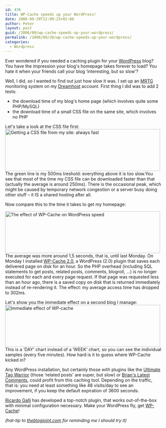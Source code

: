 ```yaml
---
id: 476
title: WP-Cache speeds up your WordPress!
date: 2006-09-20T12:09:23+02:00
author: Peter
layout: post
guid: /2006/09/wp-cache-speeds-up-your-wordpress/
permalink: /2006/09/20/wp-cache-speeds-up-your-wordpress/
categories:
  - Wordpress
---
```

Ever wondered if you needed a caching plugin for your [WordPress](http://www.wordpress.org) blog? You have the impression your blog's homepage takes forever to load? You hate it when your friends call your blog &#8216;interesting, but so slow'?

Well, I did, so I wanted to find out just how slow it was. I set up an [MRTG](http://oss.oetiker.ch/mrtg/) monitoring system on my [Dreamhost](http://www.dreamhost.com/r.cgi?166410) account. First thing I did was to add 2 tests:

  * the download time of my blog's home page (which involves quite some PHP/MySQL)
  * the download time of a small CSS file on the same site, which involves no PHP

Let's take a look at the CSS file first:  
[<img  src="http://static.flickr.com/97/248146088_32f0e60117.jpg" width="500" height="135" alt="Getting a CSS file from my site: always fast" />](http://www.flickr.com/photos/pforret/248146088/ "Photo Sharing")  
The green line is my 500ms treshold: everything above it is too slow.You see that most of the time my CSS file can be downloaded faster than that (actually the average is around 250ms). There is the occasional peak, which might be caused by temporary network congestion or a server busy doing other stuff &#8211; it IS a shared hosting after all.

Now compare this to the time it takes to get my homepage:<!--more-->

  
[<img  src="http://static.flickr.com/93/248144593_c30c85f4e2.jpg" width="500" height="135" alt="The effect of WP-Cache on WordPress speed" />](http://www.flickr.com/photos/pforret/248144593/ "Photo Sharing")  
The average was more around 1,5 seconds, that is, until last Monday. On Monday I installed [WP-Cache 2.0](http://mnm.uib.es/gallir/wp-cache-2/), a WordPress (2.0) plugin that saves each delivered page on disk for an hour. So the PHP overhead (including SQL statements to get posts, related posts, comments, blogroll, &#8230;) is no longer executed for each and every page request. If that page was requested less than an hour ago, there is a saved copy on disk that is returned immediately instead of re-rendering it. The effect: my average access time has dropped to 302ms.

Let's show you the immediate effect on a second blog I manage:  
[<img  src="http://static.flickr.com/54/248146089_072270c69e.jpg" width="500" height="135" alt="Immediate effect of WP-cache" />](http://www.flickr.com/photos/pforret/248146089/ "Photo Sharing")  
This is a &#8216;DAY' chart instead of a &#8216;WEEK' chart, so you can see the individual samples (every five minutes). How hard is it to guess where WP-Cache kicked in?

Any WordPress installation, but certainly those with plugins like the [Ultimate Tag Warrior](http://www.neato.co.nz/ultimate-tag-warrior/) (those &#8216;related posts' are super, but slow) or [Brian's Latest Comments](http://meidell/latestcomments/), could profit from this caching tool. Depending on the traffic, that is: you need at least something like 48 visits/day to see an improvement, if you keep the default expiration of 3600 seconds.

[Ricardo Galli](http://mnm.uib.es/gallir) has developed a top-notch plugin, that works out-of-the-box with minimal configuration necessary. Make your WordPress fly, get [WP-Cache](http://mnm.uib.es/gallir/wp-cache-2/)!

_(hat-tip to [theblogjoint.com](http://theblogjoint.com/2006/08/29/top-wordpress-plugins/) for reminding me I should try it)_